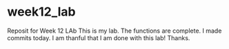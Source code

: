 # week12_lab
Reposit for Week 12 LAb
This is my lab. The functions are complete. I made commits today. I am thanful that I am done with this lab! Thanks.
